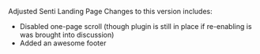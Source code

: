 Adjusted Senti Landing Page
Changes to this version includes:
- Disabled one-page scroll (though plugin is still in place if re-enabling is was brought into discussion)
- Added an awesome footer
